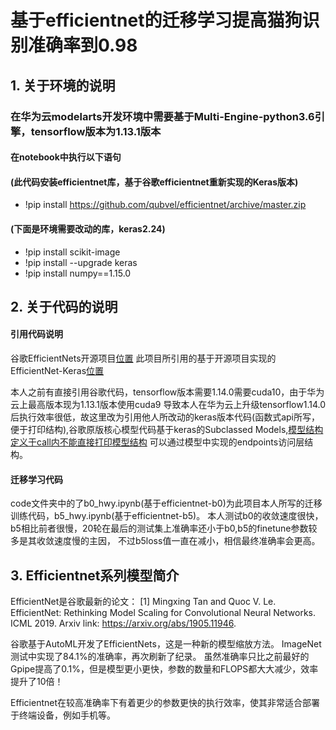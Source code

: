 # 基于efficientnet的迁移学习提高猫狗识别准确率到0.98

## 1. 关于环境的说明

### 在华为云modelarts开发环境中需要基于Multi-Engine-python3.6引擎，tensorflow版本为1.13.1版本
#### 在notebook中执行以下语句

#### (此代码安装efficientnet库，基于谷歌efficientnet重新实现的Keras版本)

* !pip install https://github.com/qubvel/efficientnet/archive/master.zip 

#### (下面是环境需要改动的库，keras2.24)

* !pip install scikit-image
* !pip install --upgrade keras
* !pip install numpy==1.15.0

## 2. 关于代码的说明

#### 引用代码说明
谷歌EfficientNets开源项目[位置](https://github.com/tensorflow/tpu/tree/master/models/official/efficientnet)
此项目所引用的基于开源项目实现的EfficientNet-Keras[位置](https://github.com/qubvel/efficientnet)

本人之前有直接引用谷歌代码，tensorflow版本需要1.14.0需要cuda10，由于华为云上最高版本现为1.13.1版本使用cuda9
导致本人在华为云上升级tensorflow1.14.0后执行效率很低，故这里改为引用他人所改动的keras版本代码(函数式api所写，
便于打印结构),谷歌原版核心模型代码基于keras的Subclassed Models,[模型结构定义于call内不能直接打印模型结构](https://colab.research.google.com/drive/172D4jishSgE3N7AO6U2OKAA_0wNnrMOq#scrollTo=mJqOn0snzCRy)
可以通过模型中实现的endpoints访问层结构。

#### 迁移学习代码
code文件夹中的了b0_hwy.ipynb(基于efficientnet-b0)为此项目本人所写的迁移训练代码，b5_hwy.ipynb(基于efficientnet-b5)。
本人测试b0的收敛速度很快，b5相比前者很慢，20轮在最后的测试集上准确率还小于b0,b5的finetune参数较多是其收敛速度慢的主因，
不过b5loss值一直在减小，相信最终准确率会更高。

## 3. Efficientnet系列模型简介

EfficientNet是谷歌最新的论文：
[1] Mingxing Tan and Quoc V. Le. EfficientNet: Rethinking Model Scaling for Convolutional Neural Networks. ICML 2019. Arxiv link: https://arxiv.org/abs/1905.11946.

谷歌基于AutoML开发了EfficientNets，这是一种新的模型缩放方法。
ImageNet测试中实现了84.1%的准确率，再次刷新了纪录。
虽然准确率只比之前最好的Gpipe提高了0.1%，但是模型更小更快，参数的数量和FLOPS都大大减少，效率提升了10倍！

Efficientnet在较高准确率下有着更少的参数更快的执行效率，使其非常适合部署于终端设备，例如手机等。


